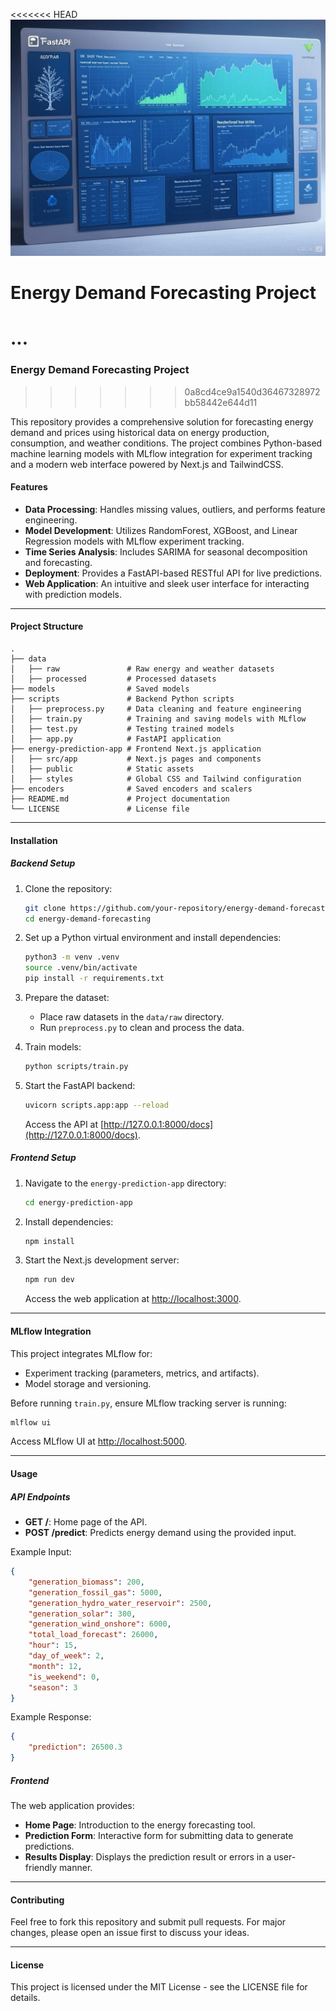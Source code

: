 <<<<<<< HEAD
![Energy Demand Forecasting Visualization](picture_for_readme.jpeg)

# Energy Demand Forecasting Project
...
=======

### Energy Demand Forecasting Project
>>>>>>> 0a8cd4ce9a1540d36467328972bb58442e644d11

This repository provides a comprehensive solution for forecasting energy demand and prices using historical data on energy production, consumption, and weather conditions. The project combines Python-based machine learning models with MLflow integration for experiment tracking and a modern web interface powered by Next.js and TailwindCSS.

#### Features
- **Data Processing**: Handles missing values, outliers, and performs feature engineering.
- **Model Development**: Utilizes RandomForest, XGBoost, and Linear Regression models with MLflow experiment tracking.
- **Time Series Analysis**: Includes SARIMA for seasonal decomposition and forecasting.
- **Deployment**: Provides a FastAPI-based RESTful API for live predictions.
- **Web Application**: An intuitive and sleek user interface for interacting with prediction models.

---

#### Project Structure

```plaintext
.
├── data
│   ├── raw               # Raw energy and weather datasets
│   ├── processed         # Processed datasets
├── models                # Saved models
├── scripts               # Backend Python scripts
│   ├── preprocess.py     # Data cleaning and feature engineering
│   ├── train.py          # Training and saving models with MLflow
│   ├── test.py           # Testing trained models
│   ├── app.py            # FastAPI application
├── energy-prediction-app # Frontend Next.js application
│   ├── src/app           # Next.js pages and components
│   ├── public            # Static assets
│   ├── styles            # Global CSS and Tailwind configuration
├── encoders              # Saved encoders and scalers
├── README.md             # Project documentation
└── LICENSE               # License file
```

---

#### Installation

##### Backend Setup
1. Clone the repository:
    ```bash
    git clone https://github.com/your-repository/energy-demand-forecasting.git
    cd energy-demand-forecasting
    ```

2. Set up a Python virtual environment and install dependencies:
    ```bash
    python3 -m venv .venv
    source .venv/bin/activate
    pip install -r requirements.txt
    ```

3. Prepare the dataset:
    - Place raw datasets in the `data/raw` directory.
    - Run `preprocess.py` to clean and process the data.

4. Train models:
    ```bash
    python scripts/train.py
    ```

5. Start the FastAPI backend:
    ```bash
    uvicorn scripts.app:app --reload
    ```
    Access the API at [http://127.0.0.1:8000/docs](http://127.0.0.1:8000/docs).

##### Frontend Setup
1. Navigate to the `energy-prediction-app` directory:
    ```bash
    cd energy-prediction-app
    ```

2. Install dependencies:
    ```bash
    npm install
    ```

3. Start the Next.js development server:
    ```bash
    npm run dev
    ```
    Access the web application at [http://localhost:3000](http://localhost:3000).

---

#### MLflow Integration
This project integrates MLflow for:
- Experiment tracking (parameters, metrics, and artifacts).
- Model storage and versioning.

Before running `train.py`, ensure MLflow tracking server is running:
```bash
mlflow ui
```

Access MLflow UI at [http://localhost:5000](http://localhost:5000).

---

#### Usage

##### API Endpoints
- **GET /**: Home page of the API.
- **POST /predict**: Predicts energy demand using the provided input.

Example Input:
```json
{
    "generation_biomass": 200,
    "generation_fossil_gas": 5000,
    "generation_hydro_water_reservoir": 2500,
    "generation_solar": 300,
    "generation_wind_onshore": 6000,
    "total_load_forecast": 26000,
    "hour": 15,
    "day_of_week": 2,
    "month": 12,
    "is_weekend": 0,
    "season": 3
}
```

Example Response:
```json
{
    "prediction": 26500.3
}
```

##### Frontend
The web application provides:
- **Home Page**: Introduction to the energy forecasting tool.
- **Prediction Form**: Interactive form for submitting data to generate predictions.
- **Results Display**: Displays the prediction result or errors in a user-friendly manner.

---

#### Contributing
Feel free to fork this repository and submit pull requests. For major changes, please open an issue first to discuss your ideas.

---

#### License
This project is licensed under the MIT License - see the LICENSE file for details.
